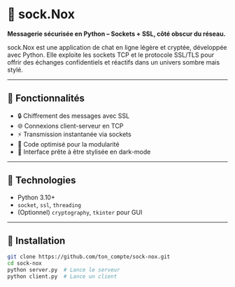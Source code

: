 # 🧿 sock.Nox

**Messagerie sécurisée en Python – Sockets + SSL, côté obscur du réseau.**

sock.Nox est une application de chat en ligne légère et cryptée, développée avec Python. Elle exploite les sockets TCP et le protocole SSL/TLS pour offrir des échanges confidentiels et réactifs dans un univers sombre mais stylé.

---

## 🚀 Fonctionnalités

- 🔒 Chiffrement des messages avec SSL
- 🌐 Connexions client-serveur en TCP
- ⚡ Transmission instantanée via sockets
- 🧠 Code optimisé pour la modularité
- 🎨 Interface prête à être stylisée en dark-mode

---

## 🔧 Technologies

- Python 3.10+
- `socket`, `ssl`, `threading`
- (Optionnel) `cryptography`, `tkinter` pour GUI

---

## 🔨 Installation

```bash
git clone https://github.com/ton_compte/sock-nox.git
cd sock-nox
python server.py  # Lance le serveur
python client.py  # Lance un client
